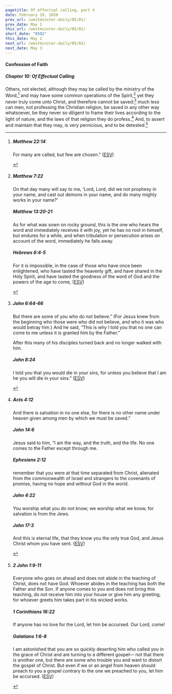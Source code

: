 ```yaml
---
pagetitle: Of effectual calling, part 4
date: February 19, 2020
prev_url: /westminster-daily/05/01/
prev_date: May 1
this_url: /westminster-daily/05/02/
short_date: "0502"
this_date: May 2
next_url: /westminster-daily/05/03/
next_date: May 3
---
```


#### Confession of Faith

##### Chapter 10: Of Effectual Calling

Others, not elected, although they may be called by the ministry of the Word,[^fnref:wcf1] and may have some common operations of the Spirit,[^fnref:wcf2] yet they never truly come unto Christ, and therefore cannot be saved:[^fnref:wcf3] much less can men, not professing the Christian religion, be saved in any other way whatsoever, be they never so diligent to frame their lives according to the light of nature, and the laws of that religion they do profess.[^fnref:wcf4] And, to assert and maintain that they may, is very pernicious, and to be detested.[^fnref:wcf5]

[^fnref:wcf1]: <div class="esv"><h5>Matthew 22:14</h5> <div class="esv-text"><p id="p40022014.01-1"><span class="woc">For many are called, but few are chosen.&#8221;</span>  (<a href="http://www.esv.org" class="copyright">ESV</a>)</p> </div> </div>

[^fnref:wcf2]: <div class="esv"><h5>Matthew 7:22</h5> <div class="esv-text"><p id="p40007022.01-1"><span class="woc">On that day many will say to me, &#8216;Lord, Lord, did we not prophesy in your name, and cast out demons in your name, and do many mighty works in your name?&#8217;</span></p> </div><h5>Matthew 13:20-21</h5> <div class="esv-text"><p id="p40013020.01-2"><span class="woc">As for what was sown on rocky ground, this is the one who hears the word and immediately receives it with joy,</span> <span class="woc">yet he has no root in himself, but endures for a while, and when tribulation or persecution arises on account of the word, immediately he falls away.</span></p> </div><h5>Hebrews 6:4-5</h5> <div class="esv-text"><p id="p58006004.01-3">For it is impossible, in the case of those who have once been enlightened, who have tasted the heavenly gift, and have shared in the Holy Spirit, and have tasted the goodness of the word of God and the powers of the age to come,  (<a href="http://www.esv.org" class="copyright">ESV</a>)</p> </div> </div>

[^fnref:wcf3]: <div class="esv"><h5>John 6:64-66</h5> <div class="esv-text"><p id="p43006064.01-1"><span class="woc">But there are some of you who do not believe.&#8221;</span> (For Jesus knew from the beginning who those were who did not believe, and who it was who would betray him.) And he said, <span class="woc">&#8220;This is why I told you that no one can come to me unless it is granted him by the Father.&#8221;</span></p>  <p id="p43006066.01-1">After this many of his disciples turned back and no longer walked with him.</p> </div><h5>John 8:24</h5> <div class="esv-text"><p id="p43008024.01-2"><span class="woc">I told you that you would die in your sins, for unless you believe that I am he you will die in your sins.&#8221;</span>  (<a href="http://www.esv.org" class="copyright">ESV</a>)</p> </div> </div>

[^fnref:wcf4]: <div class="esv"><h5>Acts 4:12</h5> <div class="esv-text"><p id="p44004012.01-1">And there is salvation in no one else, for there is no other name under heaven given among men by which we must be saved.&#8221;</p> </div><h5>John 14:6</h5> <div class="esv-text"><p id="p43014006.01-2">Jesus said to him, <span class="woc">&#8220;I am the way, and the truth, and the life. No one comes to the Father except through me.</span></p> </div><h5>Ephesians 2:12</h5> <div class="esv-text"><p id="p49002012.01-3">remember that you were at that time separated from Christ, alienated from the commonwealth of Israel and strangers to the covenants of promise, having no hope and without God in the world.</p> </div><h5>John 4:22</h5> <div class="esv-text"><p id="p43004022.01-4"><span class="woc">You worship what you do not know; we worship what we know, for salvation is from the Jews.</span></p> </div><h5>John 17:3</h5> <div class="esv-text"><p id="p43017003.01-5"><span class="woc">And this is eternal life, that they know you the only true God, and Jesus Christ whom you have sent.</span>  (<a href="http://www.esv.org" class="copyright">ESV</a>)</p> </div> </div>

[^fnref:wcf5]: <div class="esv"><h5>2 John 1:9-11</h5> <div class="esv-text"><p id="p63001009.01-1">Everyone who goes on ahead and does not abide in the teaching of Christ, does not have God. Whoever abides in the teaching has both the Father and the Son. If anyone comes to you and does not bring this teaching, do not receive him into your house or give him any greeting, for whoever greets him takes part in his wicked works.</p> </div><h5>1 Corinthians 16:22</h5> <div class="esv-text"><p id="p46016022.01-2">If anyone has no love for the Lord, let him be accursed. Our Lord, come!</p> </div><h5>Galatians 1:6-8</h5> <div class="esv-text"> <p id="p48001006.04-3">I am astonished that you are so quickly deserting him who called you in the grace of Christ and are turning to a different gospel&#8212; not that there is another one, but there are some who trouble you and want to distort the gospel of Christ. But even if we or an angel from heaven should preach to you a gospel contrary to the one we preached to you, let him be accursed.  (<a href="http://www.esv.org" class="copyright">ESV</a>)</p> </div> </div>

